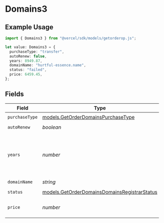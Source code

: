 # Domains3

## Example Usage

```typescript
import { Domains3 } from "@vercel/sdk/models/getorderop.js";

let value: Domains3 = {
  purchaseType: "transfer",
  autoRenew: false,
  years: 8949.87,
  domainName: "hurtful-essence.name",
  status: "failed",
  price: 6459.45,
};
```

## Fields

| Field                                                                                              | Type                                                                                               | Required                                                                                           | Description                                                                                        |
| -------------------------------------------------------------------------------------------------- | -------------------------------------------------------------------------------------------------- | -------------------------------------------------------------------------------------------------- | -------------------------------------------------------------------------------------------------- |
| `purchaseType`                                                                                     | [models.GetOrderDomainsPurchaseType](../models/getorderdomainspurchasetype.md)                     | :heavy_check_mark:                                                                                 | N/A                                                                                                |
| `autoRenew`                                                                                        | *boolean*                                                                                          | :heavy_check_mark:                                                                                 | N/A                                                                                                |
| `years`                                                                                            | *number*                                                                                           | :heavy_check_mark:                                                                                 | The number of years the domain is being transferred for.                                           |
| `domainName`                                                                                       | *string*                                                                                           | :heavy_check_mark:                                                                                 | N/A                                                                                                |
| `status`                                                                                           | [models.GetOrderDomainsDomainsRegistrarStatus](../models/getorderdomainsdomainsregistrarstatus.md) | :heavy_check_mark:                                                                                 | N/A                                                                                                |
| `price`                                                                                            | *number*                                                                                           | :heavy_check_mark:                                                                                 | The price for the domain.                                                                          |